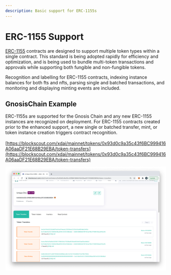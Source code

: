 ```yaml
---
description: Basic support for ERC-1155s
---
```


# ERC-1155 Support

[ERC-1155](https://eips.ethereum.org/EIPS/eip-1155) contracts are designed to support multiple token types within a single contract. This standard is being adopted rapidly for efficiency and optimization, and is being used to bundle multi-token transactions and approvals while supporting both fungible and non-fungible tokens.

Recognition and labelling for ERC-1155 contracts, indexing instance balances for both fts and nfts, parsing single and batched transactions, and monitoring and displaying minting events are included.

## GnosisChain Example

ERC-1155s are supported for the Gnosis Chain and any new ERC-1155 instances are recognized on deployment. For ERC-1155 contracts created prior to the enhanced support, a new single or batched transfer, mint, or token instance creation triggers contract recognition.\
\
[https://blockscout.com/xdai/mainnet/tokens/0x93d0c9a35c43f6BC999416A06aaDF21E68B29EBA/token-transfers](https://blockscout.com/xdai/mainnet/tokens/0x93d0c9a35c43f6BC999416A06aaDF21E68B29EBA/token-transfers)

![](../.gitbook/assets/erc1155-example.png)

